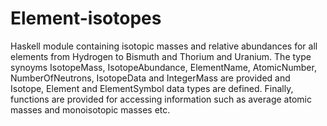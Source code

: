 # Element-isotopes
Haskell module containing isotopic masses and relative abundances for all elements from Hydrogen to Bismuth and Thorium and Uranium. The type synoyms IsotopeMass, IsotopeAbundance, ElementName, AtomicNumber, NumberOfNeutrons, IsotopeData and IntegerMass are provided and Isotope, Element and ElementSymbol data types are defined. Finally, functions are provided for accessing information such as average atomic masses and monoisotopic masses etc. 
